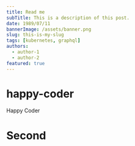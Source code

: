 ```yaml
---
title: Read me
subTitle: This is a description of this post.
date: 1989/07/11
bannerImage: /assets/banner.png
slug: this-is-my-slug
tags: [kubernetes, graphql]
authors:
  - author-1
  - author-2
featured: true
---
```


# happy-coder
Happy Coder

# Second
